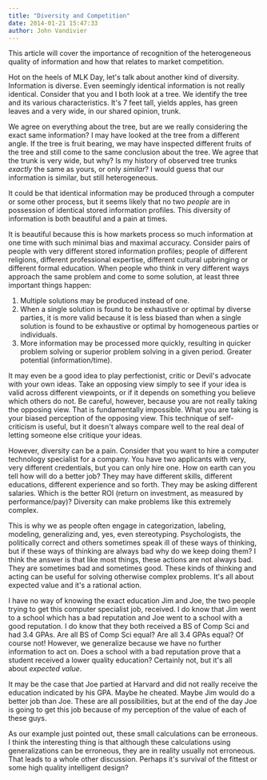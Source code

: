 ```yaml
---
title: "Diversity and Competition"
date: 2014-01-21 15:47:33
author: John Vandivier
---
```




This article will cover the importance of recognition of the heterogeneous quality of information and how that relates to market competition.

Hot on the heels of MLK Day, let's talk about another kind of diversity. Information is diverse. Even seemingly identical information is not really identical. Consider that you and I both look at a tree. We identify the tree and its various characteristics. It's 7 feet tall, yields apples, has green leaves and a very wide, in our shared opinion, trunk.

We agree on everything about the tree, but are we really considering the exact same information? I may have looked at the tree from a different angle. If the tree is fruit bearing, we may have inspected different fruits of the tree and still come to the same conclusion about the tree. We agree that the trunk is very wide, but why? Is my history of observed tree trunks <em>exactly</em> the same as yours, or only <em>similar</em>? I would guess that our information is similar, but still heterogeneous.

It could be that identical information may be produced through a computer or some other process, but it seems likely that no two <em>people</em> are in possession of identical stored information profiles. This diversity of information is both beautiful and a pain at times.

It is beautiful because this is how markets process so much information at one time with such minimal bias and maximal accuracy. Consider pairs of people with very different stored information profiles; people of different religions, different professional expertise, different cultural upbringing or different formal education. When people who think in very different ways approach the same problem and come to some solution, at least three important things happen:
<ol>
	<li>Multiple solutions may be produced instead of one.</li>
	<li>When a single solution is found to be exhaustive or optimal by diverse parties, it is more valid because it is less biased than when a single solution is found to be exhaustive or optimal by homogeneous parties or individuals.</li>
	<li>More information may be processed more quickly, resulting in quicker problem solving or superior problem solving in a given period. Greater potential (information/time).</li>
</ol>
It may even be a good idea to play perfectionist, critic or Devil's advocate with your own ideas. Take an opposing view simply to see if your idea is valid across different viewpoints, or if it depends on something you believe which others do not. Be careful, however, because you are not really taking the opposing view. That is fundamentally impossible. What you are taking is your biased perception of the opposing view. This technique of self-criticism is useful, but it doesn't always compare well to the real deal of letting someone else critique your ideas.

However, diversity can be a pain. Consider that you want to hire a computer technology specialist for a company. You have two applicants with very, very different credentials, but you can only hire one. How on earth can you tell how will do a better job? They may have different skills, different educations, different experience and so forth. They may be asking different salaries. Which is the better ROI (return on investment, as measured by performance/pay)? Diversity can make problems like this extremely complex.

This is why we as people often engage in categorization, labeling, modeling, generalizing and, yes, even stereotyping. Psychologists, the politically correct and others sometimes speak ill of these ways of thinking, but if these ways of thinking are always bad why do we keep doing them? I think the answer is that like most things, these actions are not always bad. They are sometimes bad and sometimes good. These kinds of thinking and acting can be useful for solving otherwise complex problems. It's all about expected value and it's a rational action.

I have no way of knowing the exact education Jim and Joe, the two people trying to get this computer specialist job, received. I do know that Jim went to a school which has a bad reputation and Joe went to a school with a good reputation. I do know that they both received a BS of Comp Sci and had 3.4 GPAs. Are all BS of Comp Sci equal? Are all 3.4 GPAs equal? Of course not! However, we generalize because we have no further information to act on. Does a school with a bad reputation prove that a student received a lower quality education? Certainly not, but it's all about <em>expected value</em>.

It may be the case that Joe partied at Harvard and did not really receive the education indicated by his GPA. Maybe he cheated. Maybe Jim would do a better job than Joe. These are all possibilities, but at the end of the day Joe is going to get this job because of my perception of the value of each of these guys.

As our example just pointed out, these small calculations can be erroneous. I think the interesting thing is that although these calculations using generalizations can be erroneous, they are in reality usually not erroneous. That leads to a whole other discussion. Perhaps it's survival of the fittest or some high quality intelligent design?